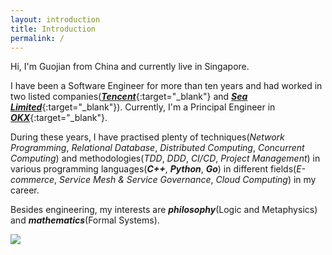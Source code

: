 ```yaml
---
layout: introduction
title: Introduction
permalink: /
---
```


<!-- particulars -->
Hi, I'm Guojian from China and currently live in Singapore.

<!-- Working experience -->
I have been a Software Engineer for more than ten years and had worked in two listed companies([***Tencent***](https://www.tencent.com/){:target="_blank"} and [***Sea Limited***](https://www.sea.com/){:target="_blank"}). Currently, I'm a Principal Engineer in [***OKX***](https://www.okx.com/){:target="_blank"}.

<!-- Technical skills -->
During these years, I have practised plenty of techniques(*Network Programming*, *Relational Database*, *Distributed Computing*, *Concurrent Computing*) and methodologies(*TDD*, *DDD*, *CI/CD*, *Project Management*) in various programming languages(***C++***, ***Python***, ***Go***) in different fields(*E-commerce*, *Service Mesh & Service Governance*, *Cloud Computing*) in my career.

<!-- Interpersonal skills -->


<!-- interests and hobbies -->
Besides engineering, my interests are ***philosophy***(Logic and Metaphysics) and ***mathematics***(Formal Systems).

<a href="https://www.linkedin.com/in/guojian-fang-888a2898/" target="_blank">
<img class="center" src="{{site.baseurl}}assets/img/profile.jpg" />
</a>
